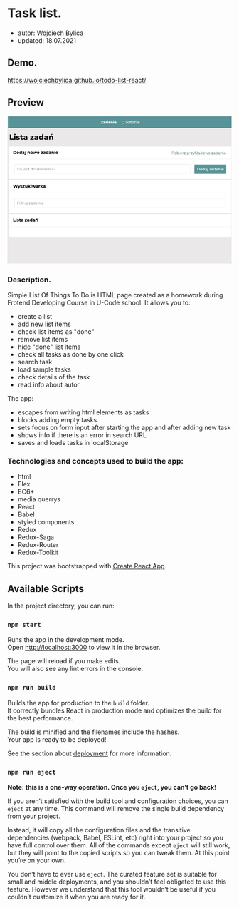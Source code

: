 # Task list.
- autor: Wojciech Bylica
- updated: 18.07.2021
## Demo.
https://wojciechbylica.github.io/todo-list-react/
## Preview
![Preview](taskList.gif)
### Description.

Simple List Of Things To Do is HTML page created as a homework during Frotend Developing Course in U-Code school. It allows you to:
- create a list
- add new list items
- check list items as "done"
- remove list items
- hide "done" list items
- check all tasks as done by one click
- search task
- load sample tasks
- check details of the task
- read info about autor

The app:
- escapes from writing html elements as tasks
- blocks adding empty tasks 
- sets focus on form input after starting the app and after adding new task
- shows info if there is an error in search URL
- saves and loads tasks in localStorage
### Technologies and concepts used to build the app:
- html
- Flex
- EC6+
- media querrys
- React
- Babel
- styled components
- Redux
- Redux-Saga
- Redux-Router
- Redux-Toolkit

This project was bootstrapped with [Create React App](https://github.com/facebook/create-react-app).

## Available Scripts

In the project directory, you can run:

### `npm start`

Runs the app in the development mode.\
Open [http://localhost:3000](http://localhost:3000) to view it in the browser.

The page will reload if you make edits.\
You will also see any lint errors in the console.

### `npm run build`

Builds the app for production to the `build` folder.\
It correctly bundles React in production mode and optimizes the build for the best performance.

The build is minified and the filenames include the hashes.\
Your app is ready to be deployed!

See the section about [deployment](https://facebook.github.io/create-react-app/docs/deployment) for more information.

### `npm run eject`

**Note: this is a one-way operation. Once you `eject`, you can’t go back!**

If you aren’t satisfied with the build tool and configuration choices, you can `eject` at any time. This command will remove the single build dependency from your project.

Instead, it will copy all the configuration files and the transitive dependencies (webpack, Babel, ESLint, etc) right into your project so you have full control over them. All of the commands except `eject` will still work, but they will point to the copied scripts so you can tweak them. At this point you’re on your own.

You don’t have to ever use `eject`. The curated feature set is suitable for small and middle deployments, and you shouldn’t feel obligated to use this feature. However we understand that this tool wouldn’t be useful if you couldn’t customize it when you are ready for it.

